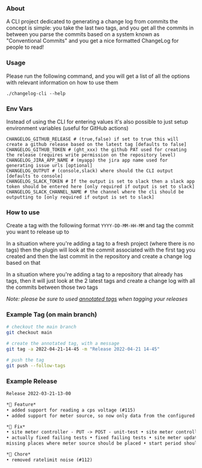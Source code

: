 ### About

A CLI project dedicated to generating a change log from commits the concept is simple:
you take the last two tags, and you get all the commits in between you parse the commits based on a system known as "Conventional Commits"
and you get a nice formatted ChangeLog for people to read!

### Usage

Please run the following command, and you will get a list of all the options with relevant information on how to use them

`./changelog-cli --help`

### Env Vars

Instead of using the CLI for entering values it's also possible to just setup environment variables (useful for GitHub actions)

```shell
CHANGELOG_GITHUB_RELEASE # (true,false) if set to true this will create a github release based on the latest tag [defaults to false]
CHANGELOG_GITHUB_TOKEN # (ght_xxx) the github PAT used for creating the release (requires write permission on the repository level) 
CHANGELOG_JIRA_APP_NAME # (myapp) the jira app name used for generating issue urls [optional]
CHANGELOG_OUTPUT # (console,slack) where should the CLI output [defaults to console]
CHANGELOG_SLACK_TOKEN # If the output is set to slack then a slack app token should be entered here [only required if output is set to slack]
CHANGELOG_SLACK_CHANNEL_NAME # the channel where the cli should be outputting to [only required if output is set to slack]
```

### How to use

Create a tag with the following format `YYYY-DD-MM-HH-MM` and tag the commit you want to release up to

In a situation where you're adding a tag to a fresh project (where there is no tags) then the plugin will look at the commit associated with
the first tag you created and then the last commit in the repository and create a change log based on that

In a situation where you're adding a tag to a repository that already has tags, then it will just look at the 2 latest tags and create a
change log with all the commits between those two tags

_Note: please be sure to used [annotated tags](https://git-scm.com/book/en/v2/Git-Basics-Tagging) when tagging your releases_

### Example Tag (on main branch)

```bash
# checkout the main branch
git checkout main

# create the annotated tag, with a message
git tag -a 2022-04-21-14-45 -m "Release 2022-04-21 14-45"

# push the tag
git push --follow-tags
```

### Example Release

```Markdown
Release 2022-03-21-13-00

*🚀 Feature*
• added support for reading a cps voltage (#115)
• added support for meter source, so now only data from the configured meter will be allowed into a charge point

*🐛 Fix*
• site meter controller - PUT -> POST - unit-test • site meter controller - PUT -> POST • explicit G1 GC selection (#114)
• actually fixed failing tests • fixed failing tests • site meter update endpoint now accepts both the uuid and integer value • added
missing places where meter source should be placed • start period should never be negative in the charging schedule

*🧹 Chore*
• removed ratelimit noise (#112)
```
